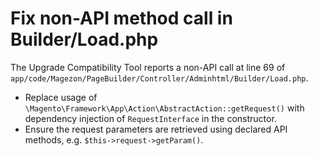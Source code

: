 # Fix non-API method call in Builder/Load.php

The Upgrade Compatibility Tool reports a non-API call at line 69 of `app/code/Magezon/PageBuilder/Controller/Adminhtml/Builder/Load.php`.

- Replace usage of `\Magento\Framework\App\Action\AbstractAction::getRequest()` with dependency injection of `RequestInterface` in the constructor.
- Ensure the request parameters are retrieved using declared API methods, e.g. `$this->request->getParam()`.

